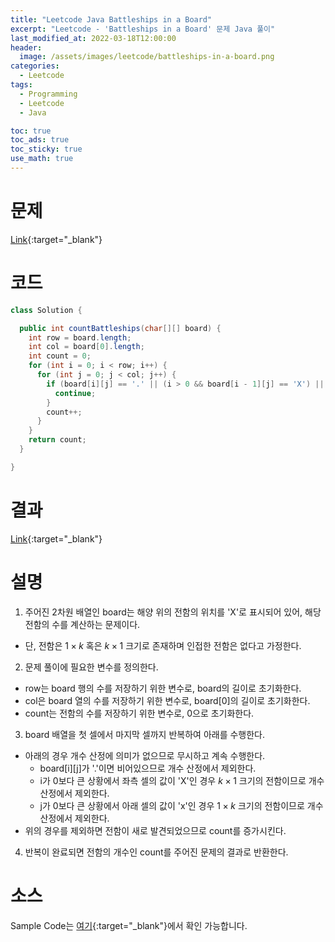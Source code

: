 ```yaml
---
title: "Leetcode Java Battleships in a Board"
excerpt: "Leetcode - 'Battleships in a Board' 문제 Java 풀이"
last_modified_at: 2022-03-18T12:00:00
header:
  image: /assets/images/leetcode/battleships-in-a-board.png
categories:
  - Leetcode
tags:
  - Programming
  - Leetcode
  - Java

toc: true
toc_ads: true
toc_sticky: true
use_math: true
---
```

# 문제
[Link](https://leetcode.com/problems/battleships-in-a-board/){:target="_blank"}

# 코드
```java
class Solution {

  public int countBattleships(char[][] board) {
    int row = board.length;
    int col = board[0].length;
    int count = 0;
    for (int i = 0; i < row; i++) {
      for (int j = 0; j < col; j++) {
        if (board[i][j] == '.' || (i > 0 && board[i - 1][j] == 'X') || (j > 0 && board[i][j - 1] == 'X')) {
          continue;
        }
        count++;
      }
    }
    return count;
  }

}
```

# 결과
[Link](https://leetcode.com/submissions/detail/662239142/){:target="_blank"}

# 설명
1. 주어진 2차원 배열인 board는 해양 위의 전함의 위치를 'X'로 표시되어 있어, 해당 전함의 수를 계산하는 문제이다.
- 단, 전함은 $1 \times k$ 혹은 $k \times 1$ 크기로 존재하며 인접한 전함은 없다고 가정한다.

2. 문제 풀이에 필요한 변수를 정의한다.
- row는 board 행의 수를 저장하기 위한 변수로, board의 길이로 초기화한다.
- col은 board 열의 수를 저장하기 위한 변수로, board[0]의 길이로 초기화한다.
- count는 전함의 수를 저장하기 위한 변수로, 0으로 초기화한다.

3. board 배열을 첫 셀에서 마지막 셀까지 반복하여 아래를 수행한다.
- 아래의 경우 개수 산정에 의미가 없으므로 무시하고 계속 수행한다.
  - board[i][j]가 '.'이면 비어있으므로 개수 산정에서 제외한다.
  - i가 0보다 큰 상황에서 좌측 셀의 값이 'X'인 경우 $k \times 1$ 크기의 전함이므로 개수 산정에서 제외한다.
  - j가 0보다 큰 상황에서 아래 셀의 값이 'x'인 경우 $1 \times k$ 크기의 전함이므로 개수 산정에서 제외한다.
- 위의 경우를 제외하면 전함이 새로 발견되었으므로 count를 증가시킨다.

4. 반복이 완료되면 전함의 개수인 count를 주어진 문제의 결과로 반환한다.

# 소스
Sample Code는 [여기](https://github.com/GracefulSoul/leetcode/blob/master/src/main/java/gracefulsoul/problems/BattleshipsInABoard.java){:target="_blank"}에서 확인 가능합니다.